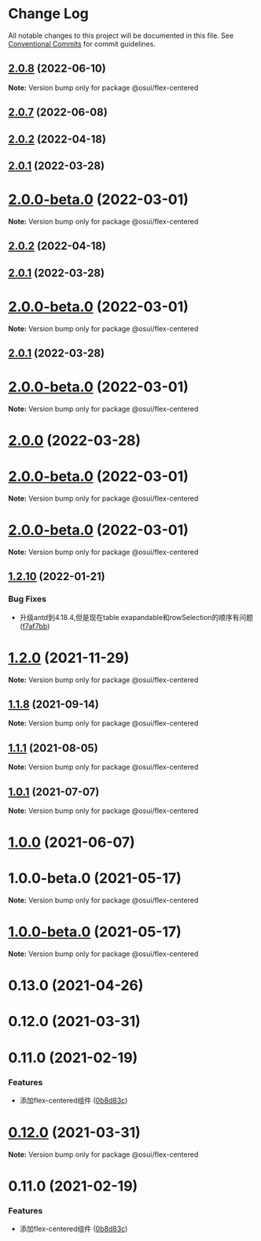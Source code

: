 # Change Log

All notable changes to this project will be documented in this file.
See [Conventional Commits](https://conventionalcommits.org) for commit guidelines.

## [2.0.8](https://gitee.com/gitee-fe/osui/tree/master/compare/v2.0.7...v2.0.8) (2022-06-10)

**Note:** Version bump only for package @osui/flex-centered





## [2.0.7](https://gitee.com/gitee-fe/osui/tree/master/compare/v1.2.33...v2.0.7) (2022-06-08)



## [2.0.2](https://gitee.com/gitee-fe/osui/tree/master/compare/v1.2.28...v2.0.2) (2022-04-18)



## [2.0.1](https://gitee.com/gitee-fe/osui/tree/master/compare/v1.2.27...v2.0.1) (2022-03-28)



# [2.0.0-beta.0](https://gitee.com/gitee-fe/osui/tree/master/compare/v1.2.18...v2.0.0-beta.0) (2022-03-01)

**Note:** Version bump only for package @osui/flex-centered





## [2.0.2](https://gitee.com/gitee-fe/osui/tree/master/compare/v1.2.28...v2.0.2) (2022-04-18)



## [2.0.1](https://gitee.com/gitee-fe/osui/tree/master/compare/v1.2.27...v2.0.1) (2022-03-28)



# [2.0.0-beta.0](https://gitee.com/gitee-fe/osui/tree/master/compare/v1.2.18...v2.0.0-beta.0) (2022-03-01)

**Note:** Version bump only for package @osui/flex-centered





## [2.0.1](https://gitee.com/gitee-fe/osui/tree/master/compare/v1.2.26...v2.0.1) (2022-03-28)



# [2.0.0-beta.0](https://gitee.com/gitee-fe/osui/tree/master/compare/v1.2.18...v2.0.0-beta.0) (2022-03-01)

**Note:** Version bump only for package @osui/flex-centered





# [2.0.0](https://gitee.com/gitee-fe/osui/tree/master/compare/v1.2.26...v2.0.0) (2022-03-28)



# [2.0.0-beta.0](https://gitee.com/gitee-fe/osui/tree/master/compare/v1.2.18...v2.0.0-beta.0) (2022-03-01)

**Note:** Version bump only for package @osui/flex-centered





# [2.0.0-beta.0](https://gitee.com/gitee-fe/osui/tree/master/compare/v1.2.18...v2.0.0-beta.0) (2022-03-01)

**Note:** Version bump only for package @osui/flex-centered





## [1.2.10](https://gitee.com/gitee-fe/osui/tree/master/compare/v1.2.9...v1.2.10) (2022-01-21)


### Bug Fixes

* 升级antd到4.18.4,但是现在table exapandable和rowSelection的顺序有问题 ([f7af7bb](https://gitee.com/gitee-fe/osui/tree/master/commits/f7af7bbad5ed53099f4cc4c97c5852e631846616))





# [1.2.0](https://gitee.com/gitee-fe/osui/tree/master/compare/v1.1.23...v1.2.0) (2021-11-29)

**Note:** Version bump only for package @osui/flex-centered





## [1.1.8](https://gitee.com/gitee-fe/osui/tree/master/compare/v1.1.7...v1.1.8) (2021-09-14)

**Note:** Version bump only for package @osui/flex-centered





## [1.1.1](https://gitee.com/gitee-fe/osui/tree/master/compare/v1.0.0-beta.1...v1.1.1) (2021-08-05)

**Note:** Version bump only for package @osui/flex-centered





## [1.0.1](https://gitee.com/gitee-fe/osui/tree/master/compare/@osui/flex-centered@1.0.0...@osui/flex-centered@1.0.1) (2021-07-07)

**Note:** Version bump only for package @osui/flex-centered





# [1.0.0](https://gitee.com/gitee-fe/osui/tree/master/compare/@osui/flex-centered@0.13.0...@osui/flex-centered@1.0.0) (2021-06-07)



# 1.0.0-beta.0 (2021-05-17)

**Note:** Version bump only for package @osui/flex-centered





# [1.0.0-beta.0](https://gitee.com/gitee-fe/osui/tree/master/compare/v0.12.1...v1.0.0-beta.0) (2021-05-17)

**Note:** Version bump only for package @osui/flex-centered





# 0.13.0 (2021-04-26)



# 0.12.0 (2021-03-31)



# 0.11.0 (2021-02-19)


### Features

* 添加flex-centered组件 ([0b8d83c](https://gitee.com/gitee-fe/osui/tree/master/commits/0b8d83ce17dcfe33394148f37011765f0c8197cc))





# [0.12.0](https://gitee.com/gitee-fe/osui/tree/master/compare/v0.11.0...v0.12.0) (2021-03-31)

**Note:** Version bump only for package @osui/flex-centered





# 0.11.0 (2021-02-19)


### Features

* 添加flex-centered组件 ([0b8d83c](https://gitee.com/gitee-fe/osui/tree/master/commits/0b8d83ce17dcfe33394148f37011765f0c8197cc))
